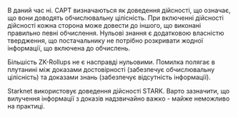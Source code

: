 В даний час ні. САРТ визначаються як доведення дійсності, що означає, що вони доводять обчислювальну цілісність. При включенні дійсності дійсності кожна сторона може довести до іншого, що виконані правильно певні обчислення. Нульові знання є додатковою власністю твердження, що постачальнику не потрібно розкривати жодної інформації, що включена до обчислень.

Більшість ZK-Rollups не є насправді нульовими. Помилка полягає в плутанині між доказами достовірності (забезпечує обчислювальну цілісність) та доказами знань (забезпечує відсутність інформації).

Starknet використовує доведення дійсності STARK. Варто зазначити, що вилучення інформації з доказів надзвичайно важко - майже неможливо на практиці.